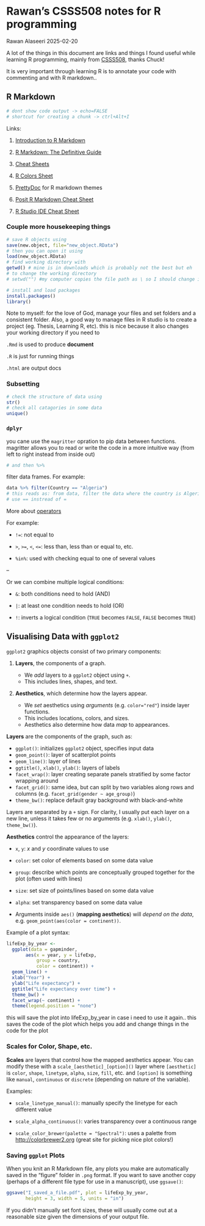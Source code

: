 Rawan’s CSSS508 notes for R programming
================
Rawan Alaseeri
2025-02-20

A lot of the things in this document are links and things I found useful
while learning R programming, mainly from
[CSSS508](https://clanfear.github.io/CSSS508/), thanks Chuck!

It is very important through learning R is to annotate your code with
commenting and with R markdown..

## R Markdown

``` r
# dont show code output -> echo=FALSE
# shortcut for creating a chunk -> ctrl+Alt+I
```

Links:

1.  [Introduction to R
    Markdown](https://rmarkdown.rstudio.com/lesson-1.html)

2.  [R Markdown: The Definitive
    Guide](https://bookdown.org/yihui/rmarkdown/)

3.  [Cheat Sheets](https://posit.co/resources/cheatsheets/)

4.  [R Colors
    Sheet](https://sites.stat.columbia.edu/tzheng/files/Rcolor.pdf)

5.  [PrettyDoc](https://prettydoc.statr.me/index.html) for R markdown
    themes

6.  [Posit R Markdown Cheat
    Sheet](https://rstudio.github.io/cheatsheets/html/rmarkdown.html)

7.  [R Studio IDE Cheat
    Sheet](https://rstudio.github.io/cheatsheets/html/rstudio-ide.html)

### Couple more housekeeping things

``` r
# save R objects using 
save(new.object, file="new_object.RData")
# then you can open it using
load(new_object.RData)
# find working directory with 
getwd() # mine is in downloads which is probably not the best but eh
# to change the working directory 
# setwd("") #my computer copies the file path as \ so I should change it to /

# install and load packages
install.packages()
library()
```

Note to myself: for the love of God, manage your files and set folders
and a consistent folder. Also, a good way to manage files in R studio is
to create a project (eg. Thesis, Learning R, etc). this is nice because
it also changes your working directory if you need to

`.Rmd` is used to produce **document**

`.R` is just for running things

`.html` are output docs

### Subsetting

``` r
# check the structure of data using
str()
# check all catagories in some data
unique()
```

### `dplyr`

you cane use the `magritter` opration to pip data between functions.
magritter allows you to read or write the code in a more intuitive way
(from left to right instead from inside out)

``` r
# and then %>%
```

filter data frames. For example:

``` r
data %>% filter(Country == "Algeria")
# this reads as: from data, filter the data where the country is Algeria
# use == instread of = 
```

More about [operators](https://www.datacamp.com/doc/r/operators)

For example:

- `!=`: not equal to

- `>`, `>=`, `<`, `<=`: less than, less than or equal to, etc.

- `%in%`: used with checking equal to one of several values

–

Or we can combine multiple logical conditions:

- `&`: both conditions need to hold (AND)

- `|`: at least one condition needs to hold (OR)

- `!`: inverts a logical condition (`TRUE` becomes `FALSE`, `FALSE`
  becomes `TRUE`)

## Visualising Data with `ggplot2`

`ggplot2` graphics objects consist of two primary components:

1.  **Layers**, the components of a graph.

    - We *add* layers to a `ggplot2` object using `+`.
    - This includes lines, shapes, and text.

2.  **Aesthetics**, which determine how the layers appear.

    - We *set* aesthetics using *arguments* (e.g. `color="red"`) inside
      layer functions.
    - This includes locations, colors, and sizes.
    - Aesthetics also determine how data *map* to appearances.

**Layers** are the components of the graph, such as:

- `ggplot()`: initializes `ggplot2` object, specifies input data
- `geom_point()`: layer of scatterplot points
- `geom_line()`: layer of lines
- `ggtitle()`, `xlab()`, `ylab()`: layers of labels
- `facet_wrap()`: layer creating separate panels stratified by some
  factor wrapping around
- `facet_grid()`: same idea, but can split by two variables along rows
  and columns (e.g. `facet_grid(gender ~ age_group)`)
- `theme_bw()`: replace default gray background with black-and-white

Layers are separated by a `+` sign. For clarity, I usually put each
layer on a new line, unless it takes few or no arguments (e.g. `xlab()`,
`ylab()`, `theme_bw()`).

**Aesthetics** control the appearance of the layers:

- `x`, `y`: $x$ and $y$ coordinate values to use

- `color`: set color of elements based on some data value

- `group`: describe which points are conceptually grouped together for
  the plot (often used with lines)

- `size`: set size of points/lines based on some data value

- `alpha`: set transparency based on some data value

- Arguments inside `aes()` (**mapping aesthetics**) will *depend on the
  data*, e.g. `geom_point(aes(color = continent))`.

Example of a plot syntax:

``` r
lifeExp_by_year <- 
  ggplot(data = gapminder, 
       aes(x = year, y = lifeExp, 
           group = country, 
           color = continent)) +
  geom_line() +
  xlab("Year") + 
  ylab("Life expectancy") +
  ggtitle("Life expectancy over time") +
  theme_bw() + 
  facet_wrap(~ continent) +
  theme(legend.position = "none")
```

this will save the plot into lifeExp_by_year in case i need to use it
again.. this saves the code of the plot which helps you add and change
things in the code for the plot

### Scales for Color, Shape, etc.

**Scales** are layers that control how the mapped aesthetics appear. You
can modify these with a `scale_[aesthetic]_[option]()` layer where
`[aesthetic]` is `color`, `shape`, `linetype`, `alpha`, `size`, `fill`,
etc. and `[option]` is something like `manual`, `continuous` or
`discrete` (depending on nature of the variable).

Examples:

- `scale_linetype_manual()`: manually specify the linetype for each
  different value

- `scale_alpha_continuous()`: varies transparency over a continuous
  range

- `scale_color_brewer(palette = "Spectral")`: uses a palette from
  <http://colorbrewer2.org> (great site for picking nice plot colors!)

### Saving `ggplot` Plots

When you knit an R Markdown file, any plots you make are automatically
saved in the “figure” folder in `.png` format. If you want to save
another copy (perhaps of a different file type for use in a manuscript),
use `ggsave()`:

``` r
ggsave("I_saved_a_file.pdf", plot = lifeExp_by_year,
       height = 3, width = 5, units = "in")
```

If you didn’t manually set font sizes, these will usually come out at a
reasonable size given the dimensions of your output file.

